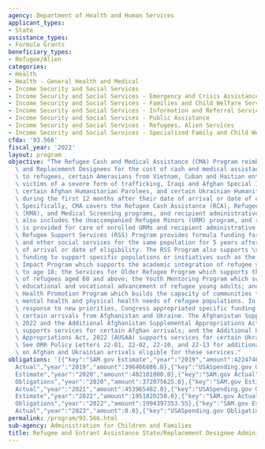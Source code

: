 ```yaml
---
agency: Department of Health and Human Services
applicant_types:
- State
assistance_types:
- Formula Grants
beneficiary_types:
- Refugee/Alien
categories:
- Health
- Health - General Health and Medical
- Income Security and Social Services
- Income Security and Social Services - Emergency and Crisis Assistance
- Income Security and Social Services - Families and Child Welfare Services
- Income Security and Social Services - Information and Referral Services
- Income Security and Social Services - Public Assistance
- Income Security and Social Services - Refugees, Alien Services
- Income Security and Social Services - Specialized Family and Child Welfare Services
cfda: '93.566'
fiscal_year: '2022'
layout: program
objective: "The Refugee Cash and Medical Assistance (CMA) Program reimburses States\
  \ and Replacement Designees for the cost of cash and medical assistance provided\
  \ to refugees, certain Amerasians from Vietnam, Cuban and Haitian entrants, asylees,\
  \ victims of a severe form of trafficking, Iraqi and Afghan Special Immigrants,\
  \ certain Afghan Humanitarian Parolees, and certain Ukrainian Humanitarian Parolees\
  \ during the first 12 months after their date of arrival or date of eligibility.\
  \ Specifically, CMA covers the Refugee Cash Assistance (RCA), Refugee Medical Assistance\
  \ (RMA), and Medical Screening programs, and recipient administrative costs. CMA\
  \ also includes the Unaccompanied Refugee Minors (URM) program, and reimbursement\
  \ is provided for care of enrolled URMs and recipient administrative costs. The\
  \ Refugee Support Services (RSS) Program provides formula funding for employment\
  \ and other social services for the same population for 5 years after their date\
  \ of arrival or date of eligibility. The RSS Program also supports \u201Cset-aside\u201D\
  \ funding to support specific populations or initiatives such as the Refugee School\
  \ Impact Program which supports the academic integration of refugee youth from birth\
  \ to age 18; the Services for Older Refugee Program which supports the integration\
  \ of refugees aged 60 and above; the Youth Mentoring Program which supports the\
  \ educational and vocational advancement of refugee young adults; and the Refugee\
  \ Health Promotion Program which builds the capacity of communities to address the\
  \ mental health and physical health needs of refugee populations. In FY 2022, in\
  \ response to new priorities, Congress appropriated specific funding to support\
  \ certain arrivals from Afghanistan and Ukraine. The Afghanistan Supplemental Appropriation,\
  \ 2022 and the Additional Afghanistan Supplemental Appropriations Act, 2022 (ASA)\
  \ supports services for certain Afghan arrivals; and the Additional Ukraine Supplemental\
  \ Appropriations Act, 2022 (AUSAA) supports services for certain Ukrainian arrivals.\
  \ See ORR Policy Letters 22-01, 22-02, 22-10, and 22-13 for additional information\
  \ on Afghan and Ukrainian arrivals eligible for these services."
obligations: '[{"key":"SAM.gov Estimate","year":"2019","amount":422474692.0},{"key":"SAM.gov
  Actual","year":"2019","amount":396466886.0},{"key":"USASpending.gov Obligations","year":"2019","amount":335451346.0},{"key":"SAM.gov
  Estimate","year":"2020","amount":402101000.0},{"key":"SAM.gov Actual","year":"2020","amount":407478909.0},{"key":"USASpending.gov
  Obligations","year":"2020","amount":372075625.0},{"key":"SAM.gov Estimate","year":"2021","amount":486790000.0},{"key":"SAM.gov
  Actual","year":"2021","amount":453965482.0},{"key":"USASpending.gov Obligations","year":"2021","amount":484158217.1},{"key":"SAM.gov
  Estimate","year":"2022","amount":1951820250.0},{"key":"SAM.gov Actual","year":"2022","amount":1959866955.0},{"key":"USASpending.gov
  Obligations","year":"2022","amount":1994397353.55},{"key":"SAM.gov Estimate","year":"2023","amount":4297559218.0},{"key":"SAM.gov
  Actual","year":"2023","amount":0.0},{"key":"USASpending.gov Obligations","year":"2023","amount":3603615965.64}]'
permalink: /program/93.566.html
sub-agency: Administration for Children and Families
title: Refugee and Entrant Assistance State/Replacement Designee Administered Programs
---
```


